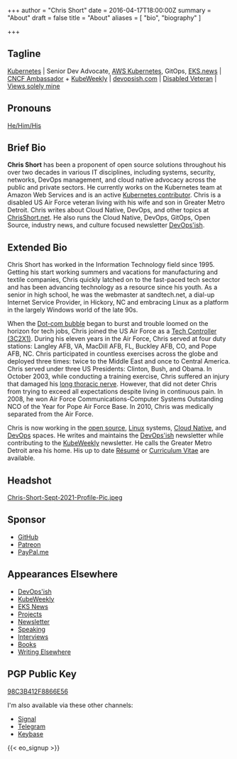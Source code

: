 +++
author = "Chris Short"
date = 2016-04-17T18:00:00Z
summary = "About"
draft = false
title = "About"
aliases = [
    "bio",
    "biography"
]

+++

## Tagline

[Kubernetes](https://www.kubernetes.dev) | Senior Dev Advocate, [AWS Kubernetes](https://aws.amazon.com/eks/), GitOps, [EKS.news](https://eks.news/) | [CNCF Ambassador](https://www.cncf.io/people/ambassadors/) + [KubeWeekly](https://www.cncf.io/kubeweekly/) | [devopsish.com](https://devopsish.com/) | [Disabled Veteran](/long-thoracic-nerve-palsy/) | [Views solely mine](https://chrisshort.net/terms/#disclaimer)

## Pronouns

[He/Him/His](https://pronoun.is/he)

## Brief Bio

**Chris Short** has been a proponent of open source solutions throughout his over two decades in various IT disciplines, including systems, security, networks, DevOps management, and cloud native advocacy across the public and private sectors. He currently works on the Kubernetes team at Amazon Web Services and is an active [Kubernetes contributor](https://www.kubernetes.dev/). Chris is a disabled US Air Force veteran living with his wife and son in Greater Metro Detroit. Chris writes about Cloud Native, DevOps, and other topics at [ChrisShort.net](https://chrisshort.net). He also runs the Cloud Native, DevOps, GitOps, Open Source, industry news, and culture focused newsletter [DevOps'ish](https://devopsish.com).

## Extended Bio

Chris Short has worked in the Information Technology field since 1995. Getting his start working summers and vacations for manufacturing and textile companies, Chris quickly latched on to the fast-paced tech sector and has been advancing technology as a resource since his youth. As a senior in high school, he was the webmaster at sandtech.net, a dial-up Internet Service Provider, in Hickory, NC and embracing Linux as a platform in the largely Windows world of the late 90s.

When the [Dot-com bubble](https://en.wikipedia.org/wiki/Dot-com_bubble) began to burst and trouble loomed on the horizon for tech jobs, Chris joined the US Air Force as a [Tech Controller (3C2X1)](https://chrisshort.net/3c2x1-tech-control/). During his eleven years in the Air Force, Chris served at four duty stations: Langley AFB, VA, MacDill AFB, FL, Buckley AFB, CO, and Pope AFB, NC. Chris participated in countless exercises across the globe and deployed three times: twice to the Middle East and once to Central America. Chris served under three US Presidents: Clinton, Bush, and Obama. In October 2003, while conducting a training exercise, Chris suffered an injury that damaged his [long thoracic nerve](https://chrisshort.net/long-thoracic-nerve-palsy/). However, that did not deter Chris from trying to exceed all expectations despite living in continuous pain. In 2008, he won Air Force Communications-Computer Systems Outstanding NCO of the Year for Pope Air Force Base. In 2010, Chris was medically separated from the Air Force.

Chris is now working in the [open source](https://chrisshort.net/tags/open-source/), [Linux](https://chrisshort.net/tags/linux/) systems, [Cloud Native](https://chrisshort.net/tags/cloud-native/), and [DevOps](https://devopsish.com/what-is-devops/) spaces. He writes and maintains the [DevOps'ish](https://devopsish.com) newsletter while contributing to the [KubeWeekly](https://www.cncf.io/kubeweekly/) newsletter. He calls the Greater Metro Detroit area his home. His up to date [Résumé](https://bit.ly/3GDKYte) or [Curriculum Vitae](/curriculum-vitae/) are available.

## Headshot

[Chris-Short-Sept-2021-Profile-Pic.jpeg](https://c.chrisshort.net/files/chrisshort/about/Chris-Short-Sept-2021-Profile-Pic.jpeg)

## Sponsor

* [GitHub](https://github.com/sponsors/chris-short)
* [Patreon](https://www.patreon.com/devopsish)
* [PayPal.me](https://paypal.me/devopsish)

## Appearances Elsewhere

* [DevOps'ish](https://devopsish.com)
* [KubeWeekly](https://www.cncf.io/kubeweekly/)
* [EKS News](https://eks.news/)
* [Projects](/projects/)
* [Newsletter](/newsletter/)
* [Speaking](/speaking/)
* [Interviews](/interviews/)
* [Books](/books/)
* [Writing Elsewhere](/writing-elsewhere/)

## PGP Public Key

[98C3B412F8866E56](https://keys.openpgp.org/search?q=98C3B412F8866E56)

I'm also available via these other channels:

* [Signal](https://support.signal.org/hc/en-us/articles/360007060592-Invite-friends-to-join-Signal)
* [Telegram](https://telegram.me/ChrisShort)
* [Keybase](https://keybase.io/chrisshort)

{{< eo_signup >}}
